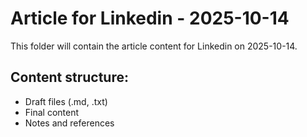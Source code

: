 # Article for Linkedin - 2025-10-14

This folder will contain the article content for Linkedin on 2025-10-14.

## Content structure:
- Draft files (.md, .txt)
- Final content
- Notes and references
